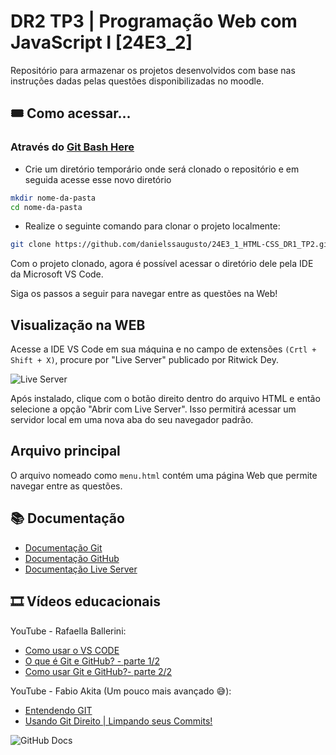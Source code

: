 # DR2 TP3 | Programação Web com JavaScript I [24E3_2]

Repositório para armazenar os projetos desenvolvidos com base nas instruções dadas pelas questões disponibilizadas no moodle.

## 🎟️ Como acessar...
<!-- O atributo target="_blank" pode não ser suportado pelo GitHub  -->
### Através do <a href="https://git-scm.com/" target="_blank">Git Bash Here</a>

 - Crie um diretório temporário onde será clonado o repositório e em seguida acesse esse novo diretório
 ```bash
 mkdir nome-da-pasta
 cd nome-da-pasta
```
 - Realize o seguinte comando para clonar o projeto localmente:
 ```bash
 git clone https://github.com/danielssaugusto/24E3_1_HTML-CSS_DR1_TP2.git daniel_augusto_DR1_TP2
```
Com o projeto clonado, agora é possível acessar o diretório dele pela IDE da Microsoft VS Code.
<p>Siga os passos a seguir para navegar entre as questões na Web!<p>

## Visualização na WEB

Acesse a IDE VS Code em sua máquina e no campo de extensões `(Crtl + Shift + X)`, procure por "Live Server" publicado por Ritwick Dey.

![Live Server](assets/live-server.png)

Após instalado, clique com o botão direito dentro do arquivo HTML e então selecione a opção "Abrir com Live Server".
Isso permitirá acessar um servidor local em uma nova aba do seu navegador padrão.

## Arquivo principal
O arquivo nomeado como `menu.html` contém uma página Web que permite navegar entre as questões.

## 📚 Documentação
 - [Documentação Git](https://docs.github.com/en/get-started/using-git/about-git)
 - [Documentação GitHub](https://docs.github.com/en/get-started/start-your-journey/about-github-and-git)
 - [Documentação Live Server](https://marketplace.visualstudio.com/items?itemName=ritwickdey.LiveServer)

## 🎞️ Vídeos educacionais
YouTube - Rafaella Ballerini:
 - [Como usar o VS CODE](https://youtu.be/pkH6XxH57O8?feature=shared)
 - [O que é Git e GitHub? - parte 1/2](https://youtu.be/DqTITcMq68k?feature=shared)
 - [Como usar Git e GitHub?- parte 2/2](https://youtu.be/UBAX-13g8OM?feature=shared)

YouTube - Fabio Akita (Um pouco mais avançado 😅):
 - [Entendendo GIT](https://youtu.be/6Czd1Yetaac?feature=shared)
 - [Usando Git Direito | Limpando seus Commits!](https://youtu.be/6OokP-NE49k?feature=shared)

 ![GitHub Docs](assets/github-docs.png)
